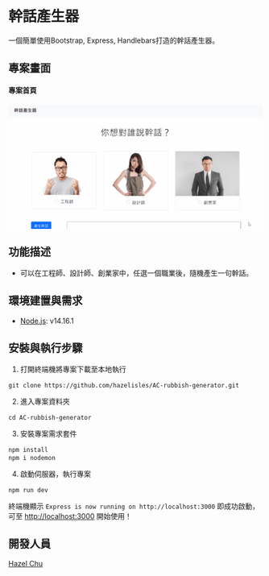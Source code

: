 # 幹話產生器
一個簡單使用Bootstrap, Express, Handlebars打造的幹話產生器。

## 專案畫面
<h4> 專案首頁 </h4>
<img align="center" src="https://github.com/hazelisles/AC-rubbish-generator/blob/master/rubbish_demo.gif?raw=true" width="750"/>

## 功能描述
* 可以在工程師、設計師、創業家中，任選一個職業後，隨機產生一句幹話。

## 環境建置與需求
* [Node.js](https://nodejs.org/en/): v14.16.1

## 安裝與執行步驟
1. 打開終端機將專案下載至本地執行
```
git clone https://github.com/hazelisles/AC-rubbish-generator.git
``` 
2. 進入專案資料夾
```
cd AC-rubbish-generator
```
3. 安裝專案需求套件
```
npm install 
npm i nodemon
```
4. 啟動伺服器，執行專案
```
npm run dev
```
終端機顯示 `Express is now running on http://localhost:3000` 即成功啟動，可至 [http://localhost:3000](http://localhost:3000) 開始使用！

## 開發人員
[Hazel Chu](https://github.com/hazelisles)
